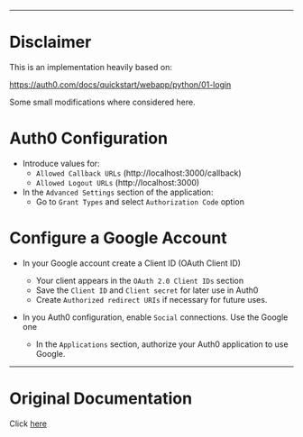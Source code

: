 
---

# Disclaimer

This is an implementation heavily based on:

https://auth0.com/docs/quickstart/webapp/python/01-login


Some small modifications where considered here.


# Auth0 Configuration

- Introduce values for:
  - ```Allowed Callback URLs``` (http://localhost:3000/callback)
  - ```Allowed Logout URLs``` (http://localhost:3000)
- In the ```Advanced Settings``` section of the application:
  - Go to ```Grant Types``` and select ```Authorization Code``` option


# Configure a Google Account

- In your Google account create a Client ID (OAuth Client ID)
  - Your client appears in the ```OAuth 2.0 Client IDs``` section
  - Save the ```Client ID``` and ```Client secret``` for later use in Auth0
  - Create ```Authorized redirect URIs``` if necessary for future uses.

- In you Auth0 configuration, enable ```Social``` connections. Use the Google one
  - In the ```Applications``` section, authorize your Auth0 application to use Google.


---

# Original Documentation

Click [here](README_ORIGINAL.md)

